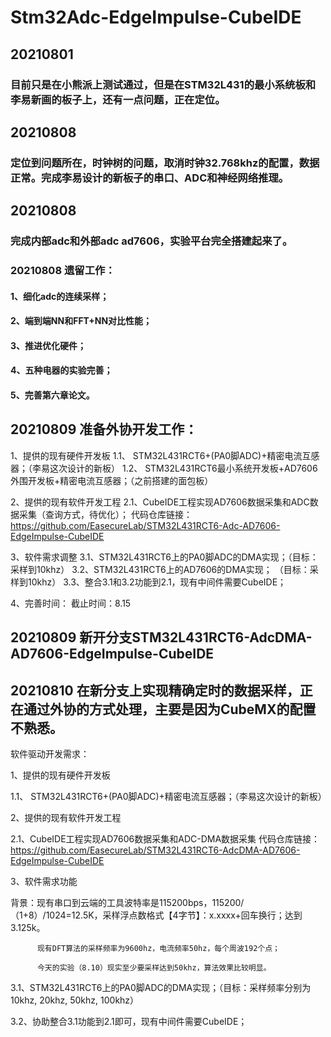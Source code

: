 # Stm32Adc-EdgeImpulse-CubeIDE


## 20210801 
### 目前只是在小熊派上测试通过，但是在STM32L431的最小系统板和李易新画的板子上，还有一点问题，正在定位。

## 20210808 
### 定位到问题所在，时钟树的问题，取消时钟32.768khz的配置，数据正常。完成李易设计的新板子的串口、ADC和神经网络推理。

## 20210808 
### 完成内部adc和外部adc ad7606，实验平台完全搭建起来了。

### 20210808 遗留工作：
####    1、细化adc的连续采样；
####    2、端到端NN和FFT+NN对比性能；
####    3、推进优化硬件；
####    4、五种电器的实验完善；
####    5、完善第六章论文。

## 20210809 准备外协开发工作：
1、提供的现有硬件开发板
1.1、  STM32L431RCT6+(PA0脚ADC)+精密电流互感器；（李易这次设计的新板）
1.2、  STM32L431RCT6最小系统开发板+AD7606外围开发板+精密电流互感器；（之前搭建的面包板）

2、提供的现有软件开发工程
2.1、CubeIDE工程实现AD7606数据采集和ADC数据采集（查询方式，待优化）；
        代码仓库链接：https://github.com/EasecureLab/STM32L431RCT6-Adc-AD7606-EdgeImpulse-CubeIDE

3、软件需求调整
3.1、STM32L431RCT6上的PA0脚ADC的DMA实现；（目标：采样到10khz）
3.2、STM32L431RCT6上的AD7606的DMA实现；    （目标：采样到10khz）
3.3、整合3.1和3.2功能到2.1，现有中间件需要CubeIDE；

4、完善时间：
截止时间：8.15

## 20210809 新开分支STM32L431RCT6-AdcDMA-AD7606-EdgeImpulse-CubeIDE

## 20210810 在新分支上实现精确定时的数据采样，正在通过外协的方式处理，主要是因为CubeMX的配置不熟悉。
软件驱动开发需求：

1、提供的现有硬件开发板

1.1、  STM32L431RCT6+(PA0脚ADC)+精密电流互感器；（李易这次设计的新板）

2、提供的现有软件开发工程

2.1、CubeIDE工程实现AD7606数据采集和ADC-DMA数据采集
        代码仓库链接：https://github.com/EasecureLab/STM32L431RCT6-AdcDMA-AD7606-EdgeImpulse-CubeIDE

3、软件需求功能

背景：现有串口到云端的工具波特率是115200bps，115200/（1+8）/1024=12.5K，采样浮点数格式【4字节】：x.xxxx+回车换行；达到3.125k。

          现有DFT算法的采样频率为9600hz，电流频率50hz，每个周波192个点；
          
          今天的实验（8.10）现实至少要采样达到50khz，算法效果比较明显。
          
3.1、STM32L431RCT6上的PA0脚ADC的DMA实现；（目标：采样频率分别为10khz, 20khz, 50khz, 100khz）

3.2、协助整合3.1功能到2.1即可，现有中间件需要CubeIDE；

